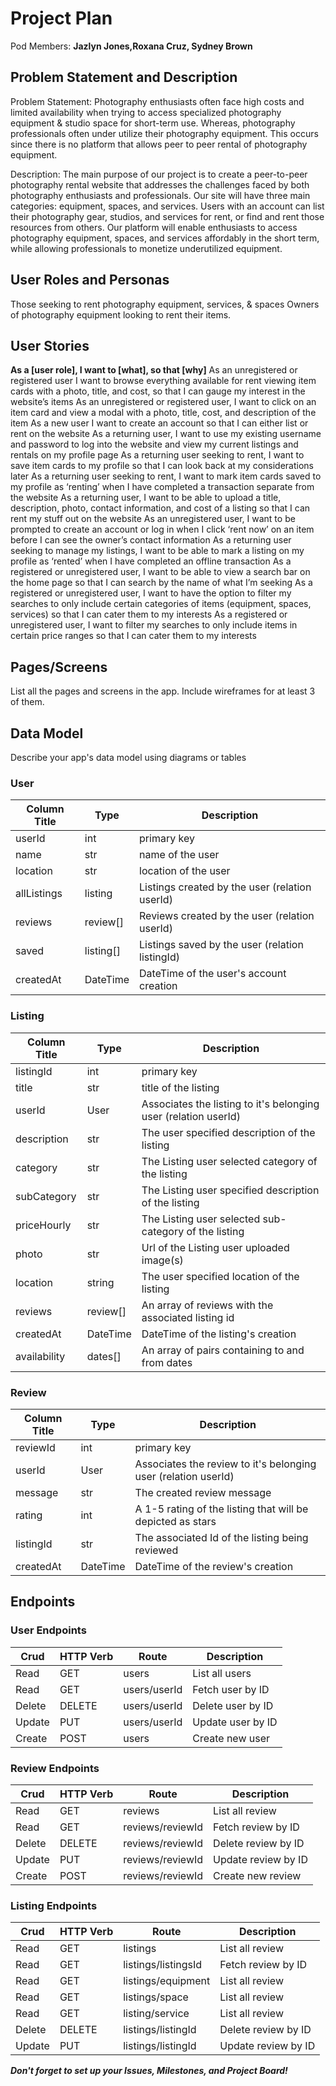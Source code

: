 # Project Plan

Pod Members: **Jazlyn Jones,Roxana Cruz, Sydney Brown**

## Problem Statement and Description

Problem Statement: Photography enthusiasts often face high costs and limited availability when trying to access specialized photography equipment & studio space for short-term use. Whereas, photography professionals often under utilize their photography equipment. This occurs since there is no platform that allows peer to peer rental of photography equipment.

Description: The main purpose of our project is to create a peer-to-peer photography rental website that addresses the challenges faced by both photography enthusiasts and professionals. Our site will have three main categories: equipment, spaces, and services. Users with an account can list their photography gear, studios, and services for rent, or find and rent those resources from others. Our platform will enable enthusiasts to access photography equipment, spaces, and services affordably in the short term, while allowing professionals to monetize underutilized equipment.

## User Roles and Personas

Those seeking to rent photography equipment, services, & spaces
Owners of photography equipment looking to rent their items. 

## User Stories

**As a [user role], I want to [what], so that [why]**
As an unregistered or registered user I want to browse everything available for rent viewing item cards with a photo, title, and cost, so that I can gauge my interest in the website’s items
As an unregistered or registered user, I want to click on an item card and view a modal with a photo, title, cost, and description of the item
As a new user I want to create an account so that I can either list or rent on the website
As a returning user, I want to use my existing username and password to log into the website and view my current listings and rentals on my profile page
As a returning user seeking to rent, I want to save item cards to my profile so that I can look back at my considerations later
As a returning user seeking to rent, I want to mark item cards saved to my profile as ‘renting’ when I have completed a transaction separate from the website
As a returning user, I want to be able to upload a title, description, photo, contact information,  and cost of a listing so that I can rent my stuff out on the website
As an unregistered user, I want to be prompted to create an account or log in when I click ‘rent now’ on an item before I can see the owner’s contact information
As a returning user seeking to manage my listings, I want to be able to mark a listing on my profile as ‘rented’ when I have completed an offline transaction
As a registered or unregistered user, I want to be able to view a search bar on the home page so that I can search by the name of what I’m seeking
As a registered or unregistered user, I want to have the option to filter my searches to only include certain categories of items (equipment, spaces, services) so that I can cater them to my interests
As a registered or unregistered user, I want to filter my searches to only include items in certain price ranges so that I can cater them to my interests


## Pages/Screens

List all the pages and screens in the app. Include wireframes for at least 3 of them.

## Data Model

Describe your app's data model using diagrams or tables

### User

| Column Title| Type        | Description |
| ----------- | ----------- |-----------  |
| userId      | int         | primary key |
| name        | str         | name of the user |
| location    | str         | location of the user |
| allListings | listing     | Listings created by the user (relation userId) 
| reviews     | review[]    | Reviews created by the user (relation userId)
| saved       | listing[]   | Listings saved by the user (relation listingId)
| createdAt   | DateTime    | DateTime of the user's account creation |

### Listing

| Column Title| Type        | Description |
| ----------- | ----------- |-----------  |
| listingId   | int         | primary key |
| title       | str         | title of the listing  |
| userId      | User        | Associates the listing to it's belonging user (relation userId) |
| description | str         | The user specified description of the listing 
| category    | str         | The Listing user selected category of the listing
| subCategory | str         | The Listing user specified description of the listing 
| priceHourly | str         | The Listing user selected sub- category of the listing
| photo       | str         | Url of the Listing user uploaded image(s)
| location    | string      | The user specified location of the listing
| reviews     | review[]    | An array of reviews with the associated listing id
| createdAt   | DateTime    | DateTime of the listing's creation |
| availability| dates[]     | An array of pairs containing to and from dates |

### Review

| Column Title| Type        | Description |
| ----------- | ----------- |-----------  |
| reviewId    | int         | primary key |
| userId      | User        | Associates the review to it's belonging user (relation userId) |
| message     | str         | The created review message
| rating      | int         | A 1-5 rating of the listing that will be depicted as stars
| listingId   | str         | The associated Id of the listing being reviewed
| createdAt   | DateTime    | DateTime of the review's creation |

## Endpoints
### User Endpoints
| Crud         | HTTP Verb  | Route        | Description|
| ----------- | ----------- |-----------   |----------------
| Read        | GET         | users        |List all users
| Read        | GET         |users/userId  |Fetch user by ID
| Delete      | DELETE      | users/userId |Delete user by ID
| Update      | PUT         | users/userId |Update user by ID
| Create      | POST        | users         |Create new user

### Review Endpoints 
| Crud         | HTTP Verb  | Route              | Description|
| ----------- | ----------- |-----------         |----------------
| Read        | GET         | reviews            |List all review
| Read        | GET         | reviews/reviewId   |Fetch review by ID
| Delete      | DELETE      | reviews/reviewId   |Delete review by ID
| Update      | PUT         | reviews/reviewId   |Update review by ID
| Create      | POST        | reviews/reviewId   |Create new review

### Listing Endpoints
| Crud         | HTTP Verb  | Route                 | Description|
| ----------- | ----------- |-----------            |----------------
| Read        | GET         | listings              |List all review
| Read        | GET         | listings/listingsId   |Fetch review by ID
| Read        | GET         | listings/equipment    |List all review
| Read        | GET         | listings/space        |List all review
| Read        | GET         | listing/service       |List all review
| Delete      | DELETE      | listings/listingId    |Delete review by ID
| Update      | PUT         | listings/listingId    |Update review by ID



***Don't forget to set up your Issues, Milestones, and Project Board!***
